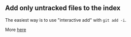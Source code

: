 ## Add only untracked files to the index

The easiest way is to use "interactive add" with `git add -i`.

More [here](https://stackoverflow.com/questions/7446640/adding-only-untracked-files)



